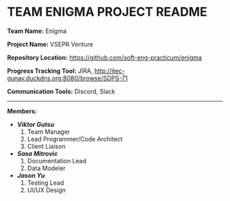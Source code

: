 # TEAM ENIGMA PROJECT README

**Team Name:** Enigma

**Project Name:** VSEPR Venture

**Repository Location:** https://github.com/soft-eng-practicum/enigma

**Progress Tracking Tool:** JIRA, http://itec-gunay.duckdns.org:8080/browse/SDPS-71

**Communication Tools:** Discord, Slack

***

**Members:**
* ***Viktor Gutsu***
  1. Team Manager
  2. Lead Programmer/Code Architect
  3. Client Liaison
* ***Sasa Mitrovic***
  1. Documentation Lead
  2. Data Modeler
* ***Jason Yu***
  1. Testing Lead
  2. UI/UX Design

